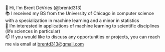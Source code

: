 👋 Hi, I'm Brent DeVries (@brentd313) \
📚 I received my BS from the University of Chicago in computer science with a specialization in machine learning and a minor in statistics \
👀 I’m interested in applications of machine learning to scientific disciplines (life sciences in particular) \
📫 If you would like to discuss any opportunities or projects, you can reach me via email at brentd313@gmail.com

<!---
brentd313/brentd313 is a ✨ special ✨ repository because its `README.md` (this file) appears on your GitHub profile.
You can click the Preview link to take a look at your changes.
--->
